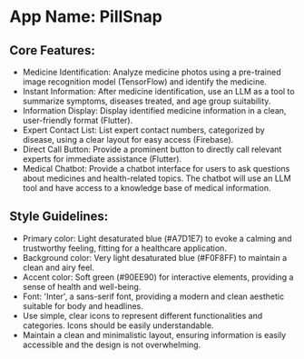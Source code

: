 # **App Name**: PillSnap

## Core Features:

- Medicine Identification: Analyze medicine photos using a pre-trained image recognition model (TensorFlow) and identify the medicine.
- Instant Information: After medicine identification, use an LLM as a tool to summarize symptoms, diseases treated, and age group suitability.
- Information Display: Display identified medicine information in a clean, user-friendly format (Flutter).
- Expert Contact List: List expert contact numbers, categorized by disease, using a clear layout for easy access (Firebase).
- Direct Call Button: Provide a prominent button to directly call relevant experts for immediate assistance (Flutter).
- Medical Chatbot: Provide a chatbot interface for users to ask questions about medicines and health-related topics. The chatbot will use an LLM tool and have access to a knowledge base of medical information.

## Style Guidelines:

- Primary color: Light desaturated blue (#A7D1E7) to evoke a calming and trustworthy feeling, fitting for a healthcare application.
- Background color: Very light desaturated blue (#F0F8FF) to maintain a clean and airy feel.
- Accent color: Soft green (#90EE90) for interactive elements, providing a sense of health and well-being.
- Font: 'Inter', a sans-serif font, providing a modern and clean aesthetic suitable for body and headlines.
- Use simple, clear icons to represent different functionalities and categories. Icons should be easily understandable.
- Maintain a clean and minimalistic layout, ensuring information is easily accessible and the design is not overwhelming.